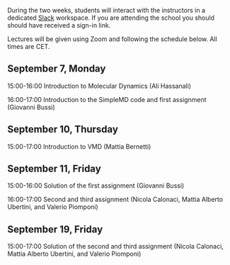 

During the two weeks, students will interact with the instructors in a dedicated [Slack](https://slack.com) workspace.
If you are attending the school you should should have received a sign-in link.

Lectures will be given using Zoom and following the schedule below. All times are CET.

## September 7, Monday

15:00-16:00 Introduction to Molecular Dynamics (Ali Hassanali)

16:00-17:00 Introduction to the SimpleMD code and first assignment (Giovanni Bussi)

## September 10, Thursday

15:00-17:00 Introduction to VMD (Mattia Bernetti)

## September 11, Friday

15:00-16:00 Solution of the first assignment (Giovanni Bussi)

16:00-17:00 Second and third assignment (Nicola Calonaci, Mattia Alberto Ubertini, and Valerio Piomponi)

## September 19, Friday

15:00-17:00 Solution of the second and third assignment (Nicola Calonaci, Mattia Alberto Ubertini, and Valerio Piomponi)
